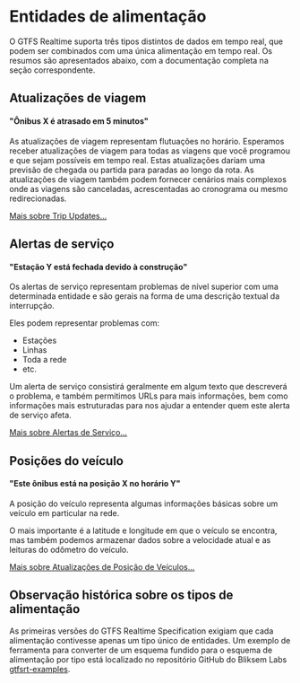 # Entidades de alimentação

O GTFS Realtime suporta três tipos distintos de dados em tempo real, que podem ser combinados com uma única alimentação em tempo real. Os resumos são apresentados abaixo, com a documentação completa na seção correspondente.

## Atualizações de viagem

#### "Ônibus X é atrasado em 5 minutos"

As atualizações de viagem representam flutuações no horário. Esperamos receber atualizações de viagem para todas as viagens que você programou e que sejam possíveis em tempo real. Estas atualizações dariam uma previsão de chegada ou partida para paradas ao longo da rota. As atualizações de viagem também podem fornecer cenários mais complexos onde as viagens são canceladas, acrescentadas ao cronograma ou mesmo redirecionadas.

[Mais sobre Trip Updates...](trip-updates.md)

## Alertas de serviço

#### "Estação Y está fechada devido à construção"

Os alertas de serviço representam problemas de nível superior com uma determinada entidade e são gerais na forma de uma descrição textual da interrupção.

Eles podem representar problemas com:

*   Estações
*   Linhas
*   Toda a rede
*   etc.

Um alerta de serviço consistirá geralmente em algum texto que descreverá o problema, e também permitimos URLs para mais informações, bem como informações mais estruturadas para nos ajudar a entender quem este alerta de serviço afeta.

[Mais sobre Alertas de Serviço...](service-alerts.md)

## Posições do veículo

#### "Este ônibus está na posição X no horário Y"

A posição do veículo representa algumas informações básicas sobre um veículo em particular na rede.

O mais importante é a latitude e longitude em que o veículo se encontra, mas também podemos armazenar dados sobre a velocidade atual e as leituras do odômetro do veículo.

[Mais sobre Atualizações de Posição de Veículos...](vehicle-positions.md)

## Observação histórica sobre os tipos de alimentação

As primeiras versões do GTFS Realtime Specification exigiam que cada alimentação contivesse apenas um tipo único de entidades. Um exemplo de ferramenta para converter de um esquema fundido para o esquema de alimentação por tipo está localizado no repositório GitHub do Bliksem Labs [gtfsrt-examples](https://github.com/bliksemlabs/gtfsrt-examples/blob/master/split_by_entitytype.py).

